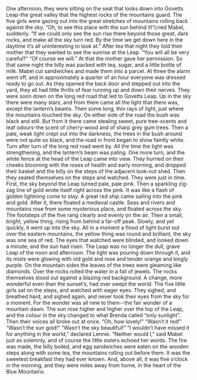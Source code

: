 One afternoon, they were sitting on the seat that looks down into Govetts Leap-the great valley that the highest rocks of the mountains guard. The five girls were gazing out into the great stretches of mountains rolling back against the sky.
“Oh, to see this place with the sun behind it!”cried Mabel, suddenly. “If we could only see the sun rise there beyond those great, dark rocks, and make all the sky turn red. By the time we get down here in the daytime it’s all uninteresting to look at.”
After tea that night they told their mother that they wanted to see the sunrise at the Leap.
“You will all be very careful?”
“Of course we will.”
At that the mother gave her permission.
So that same night the billy was packed with tea, sugar, and a little bottle of milk. Mabel cut sandwiches and made them into a parcel.
At three the alarm went off, and in approximately a quarter of an hour everyone was dressed ready to go out.
As they opened the back door and stepped out into the yard, they all had little thrills of fear running up and down their nerves. They were soon down on the long red road that led to Govetts Leap.
Up in the sky there were many stars, and from them came all the light that there was, except the lantern’s beams. Then some long, thin rays of light, just where the mountains touched the sky.
On either side of the road the bush was black and still. But from it there came stealing sweet, pure tree-scents and leaf odours-the scent of cherry-wood and of sharp grey gum trees.
Then a pale, weak light crept out into the darkness, the trees in the bush around were not quite so black, and the road in front began to show faintly white. Turn after turn of the long red road went by. All the time the light was strengthening, and the lantern’s beam was paling.
One more turn, and the white fence at the head of the Leap came into view. They hurried on their cheeks blooming with the roses of health and early morning, and dropped their basket and the billy on the steps of the adjacent look-out shed.
Then they seated themselves on the steps and watched. They were just in time.
First, the sky beyond the Leap turned pale, pale pink. Then a sparkling zig-zag line of gold wrote itself right across the pink. It was like a flash of golden lightning come to stay.
A great red ship came sailing into the pink and gold. After it, there floated a medieval castle. Seas and rivers and mountains rose from some mysterious place, and floated across the sky. The footsteps of the five rang clearly and evenly on the air.
Then a small, bright, yellow thing, rising from behind a far-off peak. Slowly, and yet quickly, it went up into the sky.
All in a moment a flood of light burst out over the eastern mountains, the yellow thing was round and brilliant, the sky was one sea of red. The eyes that watched were blinded, and looked down a minute; and the sun had risen.
The Leap was no longer the dull, grave Leap of the noon and afternoon. The light was pouring down through it, and its mists were glowing with old gold and rose and tender orange and kingly purple.
On the mountain sides the leaves of the trees were gleaming like diamonds. Over the rocks rolled the water in a fall of jewels. The rocks themselves stood out against a blazing red background. A change, more wonderful even than the sunset’s, had over swept the world.
The five little girls sat on the steps, and watched with eager eyes. They sighed, and breathed hard, and sighed again, and never took their eyes from the sky for a moment. For the wonder was all new to them--the fair wonder of a mountain dawn.
The sun rose higher and higher over the top of the Leap, and the colour in the sky changed to what Brenda called “only sunlight”.
Then their voices all broke out at once.
“Oh, how lovely!”
“Wasn’t it red!”
“Wasn’t the sun gold!”
“Wasn’t the sky beautiful!”
“I wouldn’t have missed it for anything in the world,” declared Lennie.
“Neither would I,” said Mabel just as solemnly, and of course the little sisters echoed her words.
The fire was made, the billy boiled, and egg sandwiches were eaten on the wooden steps along with some tea, the mountains rolling out before them. It was the sweetest breakfast they had ever known. And, above all, it was five o’clock in the morning, and they were miles away from home, in the heart of the Blue Mountains.
